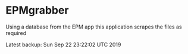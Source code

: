 # EPMgrabber
Using a database from the EPM app this application scrapes the files as required


Latest backup: Sun Sep 22 23:22:02 UTC 2019
